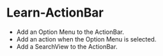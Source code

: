 # Learn-ActionBar

- Add an Option Menu to the ActionBar.
- Add an action when the Option Menu is selected.
- Add a SearchView to the ActionBar.
